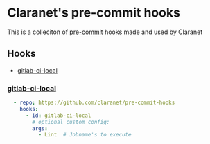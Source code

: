 # Claranet's pre-commit hooks

This is a colleciton of [pre-commit](http://pre-commit.com) hooks made and used by Claranet


## Hooks

* [gitlab-ci-local](#gitlab-ci-local)

### [gitlab-ci-local](https://github.com/firecow/gitlab-ci-local)

```yaml
  - repo: https://github.com/claranet/pre-commit-hooks
    hooks:
      - id: gitlab-ci-local
        # optional custom config:
        args:
          - Lint  # Jobname's to execute
```
